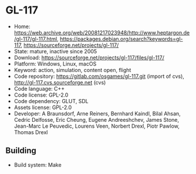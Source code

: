 # GL-117

- Home: https://web.archive.org/web/20081217023948/http://www.heptargon.de/gl-117/gl-117.html, https://packages.debian.org/search?keywords=gl-117, https://sourceforge.net/projects/gl-117/
- State: mature, inactive since 2005
- Download: https://sourceforge.net/projects/gl-117/files/gl-117/
- Platform: Windows, Linux, macOS
- Keyword: action, simulation, content open, flight
- Code repository: https://gitlab.com/osgames/gl-117.git (import of cvs), http://gl-117.cvs.sourceforge.net (cvs)
- Code language: C++
- Code license: GPL-2.0
- Code dependency: GLUT, SDL
- Assets license: GPL-2.0
- Developer: A Braunsdorf, Arne Reiners, Bernhard Kaindl, Bilal Ahsan, Cedric Delfosse, Eric Cheung, Eugene Andreeshchev, James Stone, Jean-Marc Le Peuvedic, Lourens Veen, Norbert Drexl, Piotr Pawlow, Thomas Drexl

## Building

- Build system: Make
